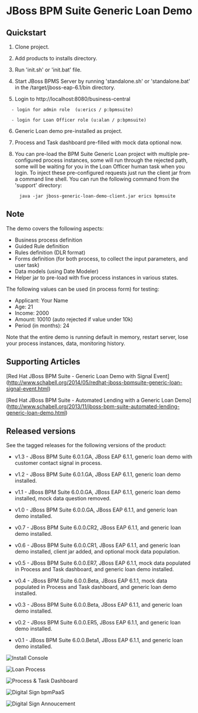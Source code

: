 JBoss BPM Suite Generic Loan Demo
=================================


Quickstart
----------

1. Clone project.

2. Add products to installs directory.

3. Run 'init.sh' or 'init.bat' file.

4. Start JBoss BPMS Server by running 'standalone.sh' or 'standalone.bat' in the <path-to-project>/target/jboss-eap-6.1/bin directory.

5. Login to http://localhost:8080/business-central

```
  - login for admin role  (u:erics / p:bpmsuite)

  - login for Loan Officer role (u:alan / p:bpmsuite)
```

6. Generic Loan demo pre-installed as project.

7. Process and Task dashboard pre-filled with mock data optional now. 

8. You can pre-load the BPM Suite Generic Loan project with multiple pre-configured process instances, some will run through the
rejected path, some will be waiting for you in the Loan Officer human task when you login. To inject these pre-configured
requests just run the client jar from a command line shell. You can run the following command from the 'support' directory:

```
     java -jar jboss-generic-loan-demo-client.jar erics bpmsuite
```

Note
----

The demo covers the following aspects:
 - Business process definition
 - Guided Rule definition
 - Rules definition (DLR format)
 - Forms definition (for both process, to collect the input parameters, and user task)
 - Data models (using Date Modeler)
 - Helper jar to pre-load with five process instances in various states.

The following values can be used (in process form) for testing:
 - Applicant: Your Name
 - Age: 21
 - Income: 2000
 - Amount: 10010    (auto rejected if value under 10k)
 - Period (in months): 24

Note that the entire demo is running default in memory, restart server, lose your process instances, data, monitoring history.


Supporting Articles
-------------------

[Red Hat JBoss BPM Suite - Generic Loan Demo with Signal Event] (http://www.schabell.org/2014/05/redhat-jboss-bpmsuite-generic-loan-signal-event.html)

[Red Hat JBoss BPM Suite - Automated Lending with a Generic Loan Demo] (http://www.schabell.org/2013/11/jboss-bpm-suite-automated-lending-generic-loan-demo.html)


Released versions
-----------------

See the tagged releases for the following versions of the product:

- v1.3 - JBoss BPM Suite 6.0.1.GA, JBoss EAP 6.1.1, generic loan demo with customer contact signal in process.

- v1.2 - JBoss BPM Suite 6.0.1.GA, JBoss EAP 6.1.1, generic loan demo installed.

- v1.1 - JBoss BPM Suite 6.0.0.GA, JBoss EAP 6.1.1, generic loan demo installed, mock data question removed.

- v1.0 - JBoss BPM Suite 6.0.0.GA, JBoss EAP 6.1.1, and generic loan demo installed.

- v0.7 - JBoss BPM Suite 6.0.0.CR2, JBoss EAP 6.1.1, and generic loan demo installed.

- v0.6 - JBoss BPM Suite 6.0.0.CR1, JBoss EAP 6.1.1, and generic loan demo installed, client jar added, and optional mock data population.

- v0.5 - JBoss BPM Suite 6.0.0.ER7, JBoss EAP 6.1.1, mock data populated in Process and Task dashboard, and generic loan demo installed.

- v0.4 - JBoss BPM Suite 6.0.0.Beta, JBoss EAP 6.1.1, mock data populated in Process and Task dashboard, and generic loan demo installed.

- v0.3 - JBoss BPM Suite 6.0.0.Beta, JBoss EAP 6.1.1, and generic loan demo installed.

- v0.2 - JBoss BPM Suite 6.0.0.ER5, JBoss EAP 6.1.1, and generic loan demo installed.

- v0.1 - JBoss BPM Suite 6.0.0.Beta1, JBoss EAP 6.1.1, and generic loan demo installed.


![Install Console](https://github.com/eschabell/bpms-generic-loan-demo/blob/master/docs/demo-images/install-console.png?raw=true)

![Loan Process](https://github.com/eschabell/bpms-generic-loan-demo/blob/master/docs/demo-images/generic-loan-process.png?raw=true)

![Process & Task Dashboard](https://github.com/eschabell/bpms-generic-loan-demo/blob/master/docs/demo-images/mock-bpm-data.png?raw=true)

![Digital Sign bpmPaaS](https://github.com/eschabell/bpms-generic-loan-demo/blob/master/docs/demo-images/bpmpaas-sign.png)

![Digital Sign Annoucement](https://github.com/eschabell/bpms-generic-loan-demo/blob/master/docs/demo-images/announce-sign.png?raw=true)

